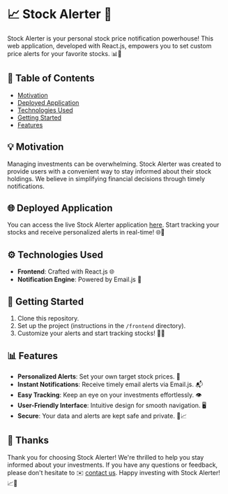 # 📈 Stock Alerter 🚀

Stock Alerter is your personal stock price notification powerhouse! This web application, developed with React.js, empowers you to set custom price alerts for your favorite stocks. 📊🔔

## 📜 Table of Contents

- [Motivation](#-motivation)
- [Deployed Application](#-deployed-application)
- [Technologies Used](#%EF%B8%8F-technologies-used)
- [Getting Started](#-getting-started)
- [Features](#-features)

## 💡 Motivation

Managing investments can be overwhelming. Stock Alerter was created to provide users with a convenient way to stay informed about their stock holdings. We believe in simplifying financial decisions through timely notifications.

## 🌐 Deployed Application

You can access the live Stock Alerter application [here](https://st0ckalerter.netlify.app). Start tracking your stocks and receive personalized alerts in real-time! 🌐🚀

## ⚙️ Technologies Used

- **Frontend**: Crafted with React.js 🌐
- **Notification Engine**: Powered by Email.js 📧

## 🚀 Getting Started

1. Clone this repository.
2. Set up the project (instructions in the `/frontend` directory).
3. Customize your alerts and start tracking stocks! 🚀✨

## 📊 Features

- **Personalized Alerts**: Set your own target stock prices. 🎯
- **Instant Notifications**: Receive timely email alerts via Email.js. 📬
- **Easy Tracking**: Keep an eye on your investments effortlessly. 👁️
- **User-Friendly Interface**: Intuitive design for smooth navigation. 🖥️
- **Secure**: Your data and alerts are kept safe and private. 🔐📈


## 🙏 Thanks

Thank you for choosing Stock Alerter! We're thrilled to help you stay informed about your investments. If you have any questions or feedback, please don't hesitate to ✉️ [contact us](mailto:slotbooker365@gmail.com). Happy investing with Stock Alerter! 📈🤑
